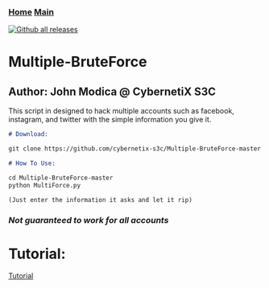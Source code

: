 ### [Home](https://CybernetiX-S3C.github.io)   [Main](https://CybernetiX-S3C.github.io/main)
[![Github all releases](https://img.shields.io/github/downloads/Naereen/StrapDown.js/total.svg)](https://GitHub.com/CybernetiX-S3C/Multiple-BruteForce-master/)

# Multiple-BruteForce
## Author: John Modica @ CybernetiX S3C

This script in designed to hack multiple accounts such as facebook, instagram, and twitter with the simple information you give it.

```markdown
# Download:

git clone https://github.com/cybernetix-s3c/Multiple-BruteForce-master

# How To Use:

cd Multiple-BruteForce-master
python MultiForce.py

(Just enter the information it asks and let it rip)
```

### _Not guaranteed to work for all accounts_

# Tutorial:
[Tutorial](https://www.youtube.com/watch?v=0YcexP_GV14)
